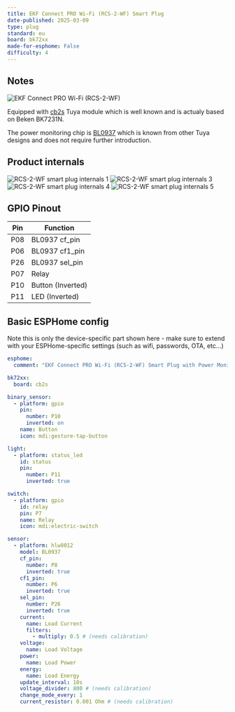 ```yaml
---
title: EKF Сonnect PRO Wi-Fi (RCS-2-WF) Smart Plug
date-published: 2025-03-09
type: plug
standard: eu
board: bk72xx
made-for-esphome: False
difficulty: 4
---
```


## Notes

![EKF Сonnect PRO Wi-Fi (RCS-2-WF)](0.jpg)

Equipped with [cb2s](https://developer.tuya.com/en/docs/iot/cb2s-module-datasheet?id=Kafgfsa2aaypq) Tuya module which is well known and is actualy
based on Beken BK7231N.

The power monitoring chip is [BL0937](https://developer.tuya.com/en/docs/iot-device-dev/Electricity-statistics?id=Kaunfo4am6icc) which is known from other
Tuya designs and does not require further introduction.

## Product internals

![RCS-2-WF smart plug internals 1](1.jpg)
![RCS-2-WF smart plug internals 3](3.jpg)
![RCS-2-WF smart plug internals 4](4.jpg)
![RCS-2-WF smart plug internals 5](5.jpg)

## GPIO Pinout

| Pin   | Function          |
| ----- | ----------------- |
| P08   | BL0937 cf_pin     |
| P06   | BL0937 cf1_pin    |
| P26   | BL0937 sel_pin    |
| P07   | Relay             |
| P10   | Button (Inverted) |
| P11   | LED (Inverted)    |

## Basic ESPHome config

Note this is only the device-specific part shown here - make sure to extend with your ESPHome-specific settings (such as wifi, passwords, OTA, etc...)

```yaml
esphome:
  comment: "EKF Сonnect PRO Wi-Fi (RCS-2-WF) Smart Plug with Power Monitor"

bk72xx:
  board: cb2s

binary_sensor:
  - platform: gpio
    pin:
      number: P10
      inverted: on
    name: Button
    icon: mdi:gesture-tap-button

light:
  - platform: status_led
    id: status
    pin:
      number: P11
      inverted: true

switch:
  - platform: gpio
    id: relay
    pin: P7
    name: Relay
    icon: mdi:electric-switch

sensor:
  - platform: hlw8012
    model: BL0937
    cf_pin:
      number: P8
      inverted: true
    cf1_pin:
      number: P6
      inverted: true
    sel_pin:
      number: P26
      inverted: true
    current:
      name: Load Current
      filters:
        - multiply: 0.5 # (needs calibration)
    voltage:
      name: Load Voltage
    power:
      name: Load Power
    energy:
      name: Load Energy
    update_interval: 10s
    voltage_divider: 800 # (needs calibration)
    change_mode_every: 1
    current_resistor: 0.001 Ohm # (needs calibration)
```
